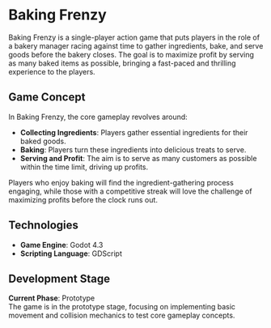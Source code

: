 # Baking Frenzy

Baking Frenzy is a single-player action game that puts players in the role of a bakery manager racing against time to gather ingredients, bake, and serve goods before the bakery closes. The goal is to maximize profit by serving as many baked items as possible, bringing a fast-paced and thrilling experience to the players.

## Game Concept

In Baking Frenzy, the core gameplay revolves around:
- **Collecting Ingredients**: Players gather essential ingredients for their baked goods.
- **Baking**: Players turn these ingredients into delicious treats to serve.
- **Serving and Profit**: The aim is to serve as many customers as possible within the time limit, driving up profits.

Players who enjoy baking will find the ingredient-gathering process engaging, while those with a competitive streak will love the challenge of maximizing profits before the clock runs out.

## Technologies

- **Game Engine**: Godot 4.3
- **Scripting Language**: GDScript

## Development Stage

**Current Phase**: Prototype  
The game is in the prototype stage, focusing on implementing basic movement and collision mechanics to test core gameplay concepts.
